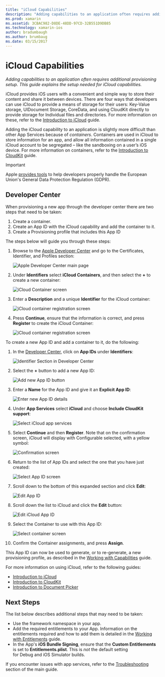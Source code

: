 ```yaml
---
title: "iCloud Capabilities"
description: "Adding capabilities to an application often requires additional provisioning setup. This guide explains the setup needed for iCloud capabilities."
ms.prod: xamarin
ms.assetid: 3CBAC982-D8DE-48DD-97CD-32B551D9DB85
ms.technology: xamarin-ios
author: bradumbaugh
ms.author: brumbaug
ms.date: 03/15/2017
---
```


# iCloud Capabilities

_Adding capabilities to an application often requires additional provisioning setup. This guide explains the setup needed for iCloud capabilities._

iCloud provides iOS users with a convenient and simple way to store their content and share it between devices. There are four ways that developers can use iCloud to provide a means of storage for their users: Key-Value storage, UIDocument Storage, CoreData, and using CloudKit directly to provide storage for Individual files and directories. For more information on these, refer to the [Introduction to iCloud](~/ios/data-cloud/introduction-to-icloud.md) guide.

Adding the iCloud capability to an application is slightly more difficult than other App Services because of _containers_. Containers are used in iCloud to store information for an app, and allow all information contained in a single iCloud account to be segregated – like the sandboxing on a user’s iOS device. For more information on containers, refer to the [Introduction to CloudKit](~/ios/data-cloud/intro-to-cloudkit.md) guide.

> [!IMPORTANT]
> Apple [provides tools](https://developer.apple.com/support/allowing-users-to-manage-data/) 
> to help developers properly handle the European Union's General Data 
> Protection Regulation (GDPR).

<a name="icloud-developer-center" />

## Developer Center

When provisioning a new app through the developer center there are two steps that need to be taken:

1.	Create a container.
2.	Create an App ID with the iCloud capability and add the container to it.
3. Create a Provisioning profile that includes this App ID

The steps below will guide you through these steps:

1.	Browse to the [Apple Developer Center](https://developer.apple.com/account/) and go to the Certificates, Identifier, and Profiles section: 
    
     ![Apple Developer Center main page](icloud-capabilities-images/image22.png)

2.	Under **Identifiers** select **iCloud Containers**, and then select the **+** to create a new container:  
    
    ![iCloud Container screen](icloud-capabilities-images/image23.png)

3.	Enter a **Description** and a unique **Identifier** for the iCloud container: 
    
    ![iCloud container registration screen](icloud-capabilities-images/image24.png)

4.	Press **Continue**, ensure that the information is correct, and press **Register** to create the iCloud Container:  
    
    ![iCloud container registration screen](icloud-capabilities-images/image25.png)

To create a new App ID and add a container to it, do the following:

1.	In the [Developer Center](https://developer.apple.com/account/), click on **App IDs** under **Identifiers**: 
    
    ![Identifier Section in Developer Center](icloud-capabilities-images/image26.png)

2.	Select the **+** button to add a new App ID: 
    
    ![Add new App ID button](icloud-capabilities-images/image27.png)

3.	Enter a **Name** for the App ID and give it an **Explicit App ID**:
    
    ![Enter new App ID details](icloud-capabilities-images/image28.png)

4.	Under **App Services** select **iCloud** and choose **Include CloudKit support**:
    
    ![Select iCloud app services](icloud-capabilities-images/image29.png)

5.	Select **Continue** and then **Register**. Note that on the confirmation screen, iCloud will display with Configurable selected, with a yellow symbol:   
    
    ![Confirmation screen](icloud-capabilities-images/image30.png)

6.	Return to the list of App IDs and select the one that you have just created: 
    
    ![Select App ID screen](icloud-capabilities-images/image31.png)

7.	Scroll down to the bottom of this expanded section and click **Edit**:
    
    ![Edit App ID](icloud-capabilities-images/image32.png)

8.	Scroll down the list to iCloud and click the **Edit** button:  
    
    ![Edit iCloud App ID](icloud-capabilities-images/image33.png)

9.	Select the Container to use with this App ID:  
    
    ![Select container screen](icloud-capabilities-images/image34.png)

10.	Confirm the Container assignments, and press **Assign**.
 
This App ID can now be used to generate, or to re-generate, a new provisioning profile, as described in the [Working with Capabilities](~/ios/deploy-test/provisioning/capabilities/index.md) guide. 

For more information on using iCloud, refer to the following guides:

*	[Introduction to iCloud](~/ios/data-cloud/introduction-to-icloud.md)
*	[Introduction to CloudKit](~/ios/data-cloud/intro-to-cloudkit.md)
*	[Introduction to Document Picker](~/ios/platform/document-picker.md)

## Next Steps
 
The list below describes additional steps that may need to be taken:

* Use the framework namespace in your app.
* Add the required entitlements to your App. Information on the entitlements required and how to add them is detailed in the [Working with Entitlements](~/ios/deploy-test/provisioning/entitlements.md) guide.
* In the App's **iOS Bundle Signing**, ensure that the **Custom Entitlements** is set to **Entitlements.plist**. This is _not_ the default setting for Debug and iOS Simulator builds.

If you encounter issues with app services, refer to the [Troubleshooting](~/ios/deploy-test/provisioning/capabilities/index.md) section of the main guide.